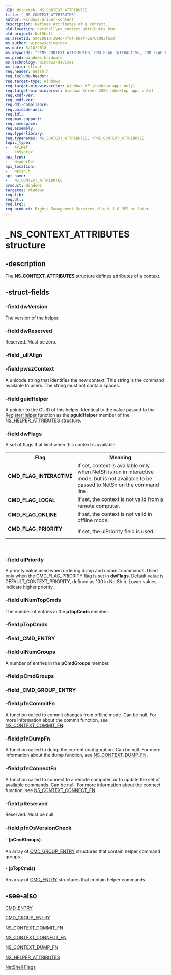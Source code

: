 ```yaml
---
UID: NS:netsh._NS_CONTEXT_ATTRIBUTES
title: "_NS_CONTEXT_ATTRIBUTES"
author: windows-driver-content
description: Defines attributes of a context.
old-location: netshell\ns_context_attributes.htm
old-project: NetShell
ms.assetid: 5041801d-384d-4faf-b0df-2a76b083facd
ms.author: windowsdriverdev
ms.date: 5/10/2018
ms.keywords: "*PNS_CONTEXT_ATTRIBUTES, CMD_FLAG_INTERACTIVE, CMD_FLAG_LOCAL, CMD_FLAG_ONLINE, CMD_FLAG_PRIORITY, NS_CONTEXT_ATTRIBUTES, NS_CONTEXT_ATTRIBUTES structure [NetShell], PNS_CONTEXT_ATTRIBUTES, PNS_CONTEXT_ATTRIBUTES structure pointer [NetShell], _NS_CONTEXT_ATTRIBUTES, _netsh_ns_context_attributes, netsh/NS_CONTEXT_ATTRIBUTES, netsh/PNS_CONTEXT_ATTRIBUTES, netshell.ns_context_attributes"
ms.prod: windows-hardware
ms.technology: windows-devices
ms.topic: struct
req.header: netsh.h
req.include-header: 
req.target-type: Windows
req.target-min-winverclnt: Windows XP [desktop apps only]
req.target-min-winversvr: Windows Server 2003 [desktop apps only]
req.kmdf-ver: 
req.umdf-ver: 
req.ddi-compliance: 
req.unicode-ansi: 
req.idl: 
req.max-support: 
req.namespace: 
req.assembly: 
req.type-library: 
req.typenames: NS_CONTEXT_ATTRIBUTES, *PNS_CONTEXT_ATTRIBUTES
topic_type:
-	APIRef
-	kbSyntax
api_type:
-	HeaderDef
api_location:
-	Netsh.h
api_name:
-	NS_CONTEXT_ATTRIBUTES
product: Windows
targetos: Windows
req.lib: 
req.dll: 
req.irql: 
req.product: Rights Management Services client 1.0 SP2 or later
---
```


# _NS_CONTEXT_ATTRIBUTES structure


## -description


The 
<b>NS_CONTEXT_ATTRIBUTES</b> structure defines attributes of a context.


## -struct-fields




### -field dwVersion

The version of the helper.


### -field dwReserved

Reserved. Must be zero.


### -field _ullAlign

 


### -field pwszContext

A unicode string that identifies the new context. This string is the command available to users. The string must not contain spaces.


### -field guidHelper

A pointer to the GUID of this helper. Identical to the value passed to the 
<a href="https://msdn.microsoft.com/9c9ac64a-6edd-4348-80c7-4192726e5108">RegisterHelper</a> function as the <b>pguidHelper</b> member of the 
<a href="https://msdn.microsoft.com/b2a3ae40-4aaa-41b2-965c-1467a07ab2de">NS_HELPER_ATTRIBUTES</a> structure.


### -field dwFlags

A set of flags that limit when this context is available. 



<table>
<tr>
<th>Flag</th>
<th>Meaning</th>
</tr>
<tr>
<td width="40%"><a id="CMD_FLAG_INTERACTIVE"></a><a id="cmd_flag_interactive"></a><dl>
<dt><b>CMD_FLAG_INTERACTIVE</b></dt>
</dl>
</td>
<td width="60%">
If set, context is available only when NetSh is run in interactive mode, but is not available to be passed to NetSh on the command line.

</td>
</tr>
<tr>
<td width="40%"><a id="CMD_FLAG_LOCAL"></a><a id="cmd_flag_local"></a><dl>
<dt><b>CMD_FLAG_LOCAL</b></dt>
</dl>
</td>
<td width="60%">
If set, the context is not valid from a remote computer.

</td>
</tr>
<tr>
<td width="40%"><a id="CMD_FLAG_ONLINE"></a><a id="cmd_flag_online"></a><dl>
<dt><b>CMD_FLAG_ONLINE</b></dt>
</dl>
</td>
<td width="60%">
If set, the context is not valid in offline mode.

</td>
</tr>
<tr>
<td width="40%"><a id="CMD_FLAG_PRIORITY"></a><a id="cmd_flag_priority"></a><dl>
<dt><b>CMD_FLAG_PRIORITY</b></dt>
</dl>
</td>
<td width="60%">
If set, the ulPriority field is used.

</td>
</tr>
</table>
 


### -field ulPriority

A priority value used when ordering dump and commit commands. Used only when the CMD_FLAG_PRIORITY flag is set in <b>dwFlags</b>. Default value is DEFAULT_CONTEXT_PRIORITY, defined as 100 in NetSh.h. Lower values indicate higher priority.


### -field ulNumTopCmds

The number of entries in the <b>pTopCmds</b> member.


### -field pTopCmds

 


### -field _CMD_ENTRY

 


### -field ulNumGroups

A number of entries in the <b>pCmdGroups</b> member.


### -field pCmdGroups

 


### -field _CMD_GROUP_ENTRY

 


### -field pfnCommitFn

A function called to commit changes from offline mode. Can be null. For more information about the commit function, see 
<a href="https://msdn.microsoft.com/2380cd4e-5e41-4bfb-874c-50be09044c85">NS_CONTEXT_COMMIT_FN</a>.


### -field pfnDumpFn

A function called to dump the current configuration. Can be null. For more information about the dump function, see 
<a href="https://msdn.microsoft.com/4833c65d-1de3-4a02-9489-6e82a6145e28">NS_CONTEXT_DUMP_FN</a>.


### -field pfnConnectFn

A function called to connect to a remote computer, or to update the set of available commands. Can be null. For more information about the connect function, see <a href="https://msdn.microsoft.com/bbdc4a1c-4deb-44d0-bd87-0f3fce4d9883">NS_CONTEXT_CONNECT_FN</a>.


### -field pReserved

Reserved. Must be null.


### -field pfnOsVersionCheck

 




#### - (pCmdGroups)

An array of <a href="https://msdn.microsoft.com/dc0d6449-f635-417c-8363-51e61c417051">CMD_GROUP_ENTRY</a> structures that contain helper command groups.
					


#### - (pTopCmds)

An array of <a href="https://msdn.microsoft.com/299962c8-8f93-4b22-a232-8230eb64cc12">CMD_ENTRY</a> structures that contain helper commands.
					


## -see-also




<a href="https://msdn.microsoft.com/299962c8-8f93-4b22-a232-8230eb64cc12">CMD_ENTRY</a>



<a href="https://msdn.microsoft.com/dc0d6449-f635-417c-8363-51e61c417051">CMD_GROUP_ENTRY</a>



<a href="https://msdn.microsoft.com/2380cd4e-5e41-4bfb-874c-50be09044c85">NS_CONTEXT_COMMIT_FN</a>



<a href="https://msdn.microsoft.com/bbdc4a1c-4deb-44d0-bd87-0f3fce4d9883">NS_CONTEXT_CONNECT_FN</a>



<a href="https://msdn.microsoft.com/4833c65d-1de3-4a02-9489-6e82a6145e28">NS_CONTEXT_DUMP_FN</a>



<a href="https://msdn.microsoft.com/b2a3ae40-4aaa-41b2-965c-1467a07ab2de">NS_HELPER_ATTRIBUTES</a>



<a href="https://msdn.microsoft.com/61dfa4ae-cf70-4858-be10-f77a318eaa28">NetShell Flags</a>
 

 

